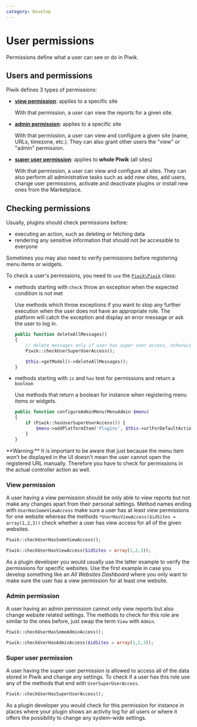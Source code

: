 ```yaml
---
category: Develop
---
```

# User permissions

Permissions define what a user can see or do in Piwik.

## Users and permissions

Piwik defines 3 types of permissions:

- [**view permission**](https://piwik.org/faq/general/faq_70/#faq_70): applies to a specific site

    With that permission, a user can view the reports for a given site.

- [**admin permission**](https://piwik.org/faq/general/faq_69/#faq_69): applies to a specific site

    With that permission, a user can view and configure a given site (name, URLs, timezone, etc.). They can also grant other users the "view" or "admin" permission.

- [**super user permission**](https://piwik.org/faq/general/faq_35/#faq_35): applies to **whole Piwik** (all sites)

    With that permission, a user can view and configure all sites. They can also perform all administrative tasks such as add new sites, add users, change user permissions, activate and deactivate plugins or install new ones from the Marketplace.

## Checking permissions

Usually, plugins should check permissions before:

- executing an action, such as deleting or fetching data
- rendering any sensitive information that should not be accessible to everyone

Sometimes you may also need to verify permissions before registering menu items or widgets.

To check a user's permissions, you need to `use` the [`Piwik\Piwik`](https://developer.piwik.org/api-reference/Piwik/Piwik) class:

- methods starting with `check` throw an exception when the expected condition is not met

    Use methods which throw exceptions if you want to stop any further execution when the user does not have an appropriate role. The platform will catch the exception and display an error message or ask the user to log in.

    ```php
    public function deleteAllMessages()
    {
        // delete messages only if user has super user access, otherwise show an error message
        Piwik::checkUserSuperUserAccess();

        $this->getModel()->deleteAllMessages();
    }
    ```

- methods starting with `is` and `has` test for permissions and return a `boolean`

    Use methods that return a boolean for instance when registering menu items or widgets.

    ```php
    public function configureAdminMenu(MenuAdmin $menu)
    {
        if (Piwik::hasUserSuperUserAccess()) {
            $menu->addPlatformItem('Plugins', $this->urlForDefaultAction());
        }
    }
    ```

<div markdown="1" class="alert alert-warning">
**Warning:** It is important to be aware that just because the menu item won’t be displayed in the UI doesn't mean the user cannot open the registered URL manually. Therefore you have to check for permissions in the actual controller action as well.
</div>

### View permission

A user having a view permission should be only able to view reports but not make any changes apart from their personal settings. Method names ending with `UserHasSomeViewAccess` make sure a user has at least view permissions for one website whereas the methods `*UserHasViewAccess($idSites = array(1,2,3))` check whether a user has view access for all of the given websites.

```php
Piwik::checkUserHasSomeViewAccess();

Piwik::checkUserHasViewAccess($idSites = array(1,2,3));
```

As a plugin developer you would usually use the latter example to verify the permissions for specific websites. Use the first example in case you develop something like an *All Websites Dashboard* where you only want to make sure the user has a view permission for at least one website.

### Admin permission

A user having an admin permission cannot only view reports but also change website related settings. The methods to check for this role are similar to the ones before, just swap the term `View` with `Admin`.

```php
Piwik::checkUserHasSomeAdminAccess();

Piwik::checkUserHasAdminAccess($idSites = array(1,2,3));
```

### Super user permission

A user having the super user permission is allowed to access all of the data stored in Piwik and change any settings. To check if a user has this role use any of the methods that end with `UserSuperUserAccess`.

```php
Piwik::checkUserHasSuperUserAccess();
```

As a plugin developer you would check for this permission for instance in places where your plugin shows an activity log for all users or where it offers the possibility to change any system-wide settings.
